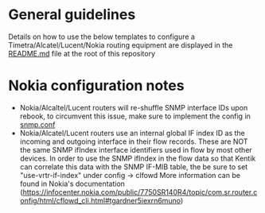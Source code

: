 # General guidelines
Details on how to use the below templates to configure a Timetra/Alcatel/Lucent/Nokia routing equipment are displayed in the [README.md](https://github.com/kentik/config-snippets/blob/master/README.md) file at the root of this repository

# Nokia configuration notes
* Nokia/Alcaltel/Lucent routers will re-shuffle SNMP interface IDs upon rebook, to circumvent this issue, make sure to implement the config in [snmp.conf](https://github.com/kentik/config-snippets/blob/master/Nokia/snmp.conf)
* Nokia/Alcatel/Lucent routers use an internal global IF index ID as the incoming and outgoing interface in their flow records. These are NOT the same SNMP ifIndex interface identifiers used in flow by most other devices. In order to use the SNMP ifIndex in the flow data so that Kentik can correlate this data with the SNMP IF-MIB table, the be sure to set "use-vrtr-if-index" under config -> clfowd More information can be found in Nokia's documentation (https://infocenter.nokia.com/public/7750SR140R4/topic/com.sr.router.config/html/cflowd_cli.html#tgardner5iexrn6muno)
